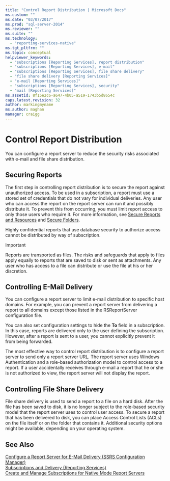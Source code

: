 ```yaml
---
title: "Control Report Distribution | Microsoft Docs"
ms.custom: ""
ms.date: "03/07/2017"
ms.prod: "sql-server-2014"
ms.reviewer: ""
ms.suite: ""
ms.technology: 
  - "reporting-services-native"
ms.tgt_pltfrm: ""
ms.topic: conceptual
helpviewer_keywords: 
  - "subscriptions [Reporting Services], report distribution"
  - "subscriptions [Reporting Services], e-mail"
  - "subscriptions [Reporting Services], file share delivery"
  - "file share delivery [Reporting Services]"
  - "e-mail [Reporting Services]"
  - "subscriptions [Reporting Services], security"
  - "mail [Reporting Services]"
ms.assetid: 8f15e2c6-a647-4b05-a519-1743b5d8654c
caps.latest.revision: 32
author: markingmyname
ms.author: maghan
manager: craigg
---
```

# Control Report Distribution
  You can configure a report server to reduce the security risks associated with e-mail and file share distribution.  
  
## Securing Reports  
 The first step in controlling report distribution is to secure the report against unauthorized access. To be used in a subscription, a report must use a stored set of credentials that do not vary for individual deliveries. Any user who can access the report on the report server can run it and possibly distribute it. To prevent this from occurring, you must limit report access to only those users who require it. For more information, see [Secure Reports and Resources](security/secure-reports-and-resources.md) and [Secure Folders](security/secure-folders.md).  
  
 Highly confidential reports that use database security to authorize access cannot be distributed by way of subscription.  
  
> [!IMPORTANT]  
>  Reports are transported as files. The risks and safeguards that apply to files apply equally to reports that are saved to disk or sent as attachments. Any user who has access to a file can distribute or use the file at his or her discretion.  
  
## Controlling E-Mail Delivery  
 You can configure a report server to limit e-mail distribution to specific host domains. For example, you can prevent a report server from delivering a report to all domains except those listed in the RSReportServer configuration file.  
  
 You can also set configuration settings to hide the **To** field in a subscription. In this case, reports are delivered only to the user defining the subscription. However, after a report is sent to a user, you cannot explicitly prevent it from being forwarded.  
  
 The most effective way to control report distribution is to configure a report server to send only a report server URL. The report server uses Windows Authentication and a role-based authorization model to control access to a report. If a user accidentally receives through e-mail a report that he or she is not authorized to view, the report server will not display the report.  
  
## Controlling File Share Delivery  
 File share delivery is used to send a report to a file on a hard disk. After the file has been saved to disk, it is no longer subject to the role-based security model that the report server uses to control user access. To secure a report that has been delivered to disk, you can place Access Control Lists (ACLs) on the file itself or on the folder that contains it. Additional security options might be available, depending on your operating system.  
  
## See Also  
 [Configure a Report Server for E-Mail Delivery &#40;SSRS Configuration Manager&#41;](../../2014/sql-server/install/configure-a-report-server-for-e-mail-delivery-ssrs-configuration-manager.md)   
 [Subscriptions and Delivery &#40;Reporting Services&#41;](subscriptions/subscriptions-and-delivery-reporting-services.md)   
 [Create and Manage Subscriptions for Native Mode Report Servers](../../2014/reporting-services/create-manage-subscriptions-native-mode-report-servers.md)  
  
  
